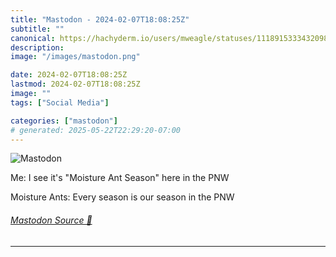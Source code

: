 ```yaml
---
title: "Mastodon - 2024-02-07T18:08:25Z"
subtitle: ""
canonical: https://hachyderm.io/users/mweagle/statuses/111891533343209895
description:
image: "/images/mastodon.png"

date: 2024-02-07T18:08:25Z
lastmod: 2024-02-07T18:08:25Z
image: ""
tags: ["Social Media"]

categories: ["mastodon"]
# generated: 2025-05-22T22:29:20-07:00
---
```

![Mastodon](/images/mastodon.png)

<p>Me: I see it&#39;s &quot;Moisture Ant Season&quot; here in the PNW</p><p>Moisture Ants: Every season is our season in the PNW</p>


###### [Mastodon Source 🐘](https://hachyderm.io/@mweagle/111891533343209895)

___
